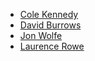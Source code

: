 - [Cole Kennedy](https://github.com/colek42)
- [David Burrows](https://github.com/dburrows)
- [Jon Wolfe](https://github.com/JonathanWolfe)
- [Laurence Rowe](https://github.com/lrowe)
